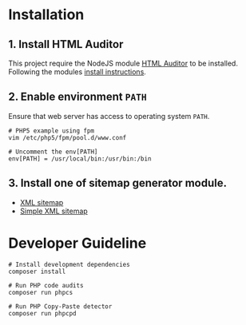# Installation

## 1. Install HTML Auditor

This project require the NodeJS module [HTML Auditor](https://github.com/wfp/node-html-auditor) to be installed. Following the modules [install instructions](https://github.com/wfp/node-html-auditor#installation).

## 2. Enable environment `PATH`

Ensure that web server has access to operating system `PATH`.

```
# PHP5 example using fpm
vim /etc/php5/fpm/pool.d/www.conf

# Uncomment the env[PATH]
env[PATH] = /usr/local/bin:/usr/bin:/bin
```

## 3. Install one of sitemap generator module.

  - <a href="https://www.drupal.org/project/xmlsitemap">XML sitemap</a>
  - <a href="https://www.drupal.org/project/simple_sitemap">Simple XML sitemap</a>

# Developer Guideline

```
# Install development dependencies
composer install

# Run PHP code audits
composer run phpcs

# Run PHP Copy-Paste detector
composer run phpcpd
```
